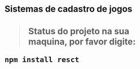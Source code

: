 <h1>Sistemas de cadastro de jogos<h1>

> Status do projeto na sua maquina, por favor digite:

```
npm install resct
```
